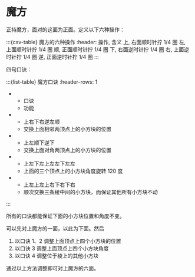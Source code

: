 # 魔方

正持魔方，面对的这面为正面。定义以下六种操作：

:::{csv-table} 魔方的六种操作
:header: 操作, 含义
上, 右面顺时针拧 1/4 圈
左, 上面顺时针拧 1/4 圈
顺, 正面顺时针拧 1/4 圈
下, 右面逆时针拧 1/4 圈
右, 上面逆时针拧 1/4 圈
逆, 正面逆时针拧 1/4 圈
:::

四句口诀：

:::{list-table} 魔方口诀
:header-rows: 1

- - 口诀
  - 功能
- - 上右下右逆左顺
  - 交换上面相邻两顶点上的小方块的位置
- - 上左顺下逆下
  - 交换上面对角两顶点上的小方块的位置
- - 上左下左上左左下左左
  - 上面的三个顶点上的小方块角度旋转 120 度
- - 上左上左上右下右下右
  - 顺次交换三条棱中间的小方块，而保证其他所有小方块不动

:::

所有的口诀都能保证下面的小方块位置和角度不变。

可以先对上魔方的一面，以此为下面。然后

1. 以口诀 1、2 调整上面顶点上四个小方块的位置
2. 以口诀 3 调整上面顶点上四个小方块角度
3. 以口诀 4 调整位于棱上的其他小方块

通过以上方法调整即可对上魔方的六面。
